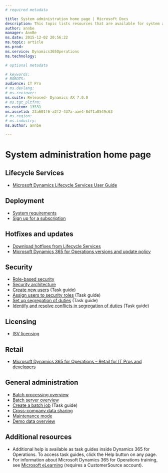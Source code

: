 ```yaml
---
# required metadata

title: System administration home page | Microsoft Docs
description: This topic lists resources that are available for system administrators.
author: annbe
manager: AnnBe
ms.date: 2015-12-02 20:56:22
ms.topic: article
ms.prod: 
ms.service: Dynamics365Operations
ms.technology: 

# optional metadata

# keywords: 
# ROBOTS: 
audience: IT Pro
# ms.devlang: 
# ms.reviewer: 
ms.suite: Released- Dynamics AX 7.0.0
# ms.tgt_pltfrm: 
ms.custom: 13531
ms.assetid: 23a601f6-a2f2-437a-aae4-8d71a8549c63
# ms.region: 
# ms.industry: 
ms.author: annbe

---
```


# System administration home page

Lifecycle Services
------------------

-   [Microsoft Dynamics Lifecycle Services User Guide](http://ax.help.dynamics.com/en/wiki/lifecycle-services-for-microsoft-dynamics-user-guide-lcs/)

## Deployment
-   [System requirements](http://ax.help.dynamics.com/en/wiki/browser-requirements/)
-   [Sign up for a subscription](http://ax.help.dynamics.com/en/wiki/sign-up-for-a-microsoft-dynamics-rainier-preview-subscription/)

## Hotfixes and updates
-   [Download hotfixes from Lifecycle Services](http://ax.help.dynamics.com/en/wiki/download-hotfixes-from-lifecycle-services/)
-   [Microsoft Dynamics 365 for Operations versions and update policy](http://ax.help.dynamics.com/en/wiki/manage-microsoft-dynamics-ax-online-updates/)

## Security
-   [Role-based security](http://ax.help.dynamics.com/en/wiki/role-based-security-in-microsoft-dynamics-ax/)
-   [Security architecture](http://ax.help.dynamics.com/en/wiki/security-architecture-of-the-microsoft-dynamics-ax-application/)
-   [Create new users](http://ax.help.dynamics.com/en/wiki/create-new-users/) (Task guide)
-   [Assign users to security roles](http://ax.help.dynamics.com/en/wiki/assign-users-to-security-roles/) (Task guide)
-   [Set up segregation of duties](http://ax.help.dynamics.com/en/wiki/set-up-segregation-of-duties/) (Task guide)
-   [Identify and resolve conflicts in segregation of duties](http://ax.help.dynamics.com/en/wiki/identify-and-resolve-conflicts-in-segregation-of-duties/) (Task guide)

## Licensing
-   [ISV licensing](http://ax.help.dynamics.com/en/wiki/isv-licensing-in-dynamics-ax/)

## Retail
-   [Microsoft Dynamics 365 for Operations – Retail for IT Pros and developers](http://ax.help.dynamics.com/en/wiki/microsoft-dynamics-ax-retail-for-it-pros-and-developers/)

## General administration
-   [Batch processing overview](http://ax.help.dynamics.com/en/wiki/batch-processing-overview/)
-   [Batch server overview](http://ax.help.dynamics.com/en/wiki/batch-server-overview/)
-   [Create a batch job](http://ax.help.dynamics.com/en/wiki/create-a-batch-job/) (Task guide)
-   [Cross-company data sharing](http://ax.help.dynamics.com/en/wiki/cross-company-data-sharing/)
-   [Maintenance mode](http://ax.help.dynamics.com/en/wiki/configuration-mode/)
-   [Demo data overview](http://ax.help.dynamics.com/en/wiki/demodata-in-microsoft-dynamics-ax7/)

## Additional resources
-   Additional help is available as task guides inside Dynamics 365 for Operations. To access task guides, click the Help button on any page.
-   For information about Microsoft Dynamics 365 for Operations training, see [Microsoft eLearning](https://mbspartner.microsoft.com/AX/LearningPlans) (requires a CustomerSource account).


